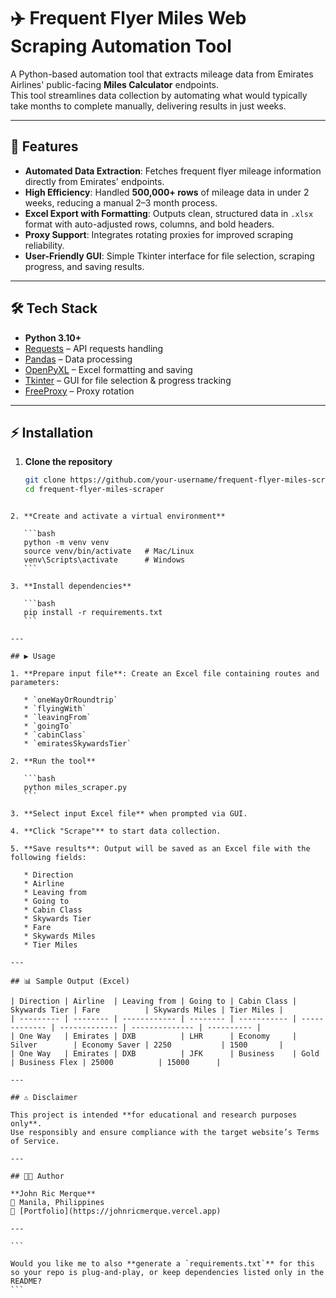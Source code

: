 # ✈️ Frequent Flyer Miles Web Scraping Automation Tool

A Python-based automation tool that extracts mileage data from Emirates Airlines' public-facing **Miles Calculator** endpoints.  
This tool streamlines data collection by automating what would typically take months to complete manually, delivering results in just weeks.

---

## 🚀 Features
- **Automated Data Extraction**: Fetches frequent flyer mileage information directly from Emirates' endpoints.  
- **High Efficiency**: Handled **500,000+ rows** of mileage data in under 2 weeks, reducing a manual 2–3 month process.  
- **Excel Export with Formatting**: Outputs clean, structured data in `.xlsx` format with auto-adjusted rows, columns, and bold headers.  
- **Proxy Support**: Integrates rotating proxies for improved scraping reliability.  
- **User-Friendly GUI**: Simple Tkinter interface for file selection, scraping progress, and saving results.  

---

## 🛠️ Tech Stack
- **Python 3.10+**
- [Requests](https://docs.python-requests.org/) – API requests handling  
- [Pandas](https://pandas.pydata.org/) – Data processing  
- [OpenPyXL](https://openpyxl.readthedocs.io/) – Excel formatting and saving  
- [Tkinter](https://docs.python.org/3/library/tkinter.html) – GUI for file selection & progress tracking  
- [FreeProxy](https://pypi.org/project/free-proxy/) – Proxy rotation  

---

## ⚡ Installation
1. **Clone the repository**
   ```bash
   git clone https://github.com/your-username/frequent-flyer-miles-scraper.git
   cd frequent-flyer-miles-scraper
````

2. **Create and activate a virtual environment**

   ```bash
   python -m venv venv
   source venv/bin/activate   # Mac/Linux
   venv\Scripts\activate      # Windows
   ```

3. **Install dependencies**

   ```bash
   pip install -r requirements.txt
   ```

---

## ▶️ Usage

1. **Prepare input file**: Create an Excel file containing routes and parameters:

   * `oneWayOrRoundtrip`
   * `flyingWith`
   * `leavingFrom`
   * `goingTo`
   * `cabinClass`
   * `emiratesSkywardsTier`

2. **Run the tool**

   ```bash
   python miles_scraper.py
   ```

3. **Select input Excel file** when prompted via GUI.

4. **Click "Scrape"** to start data collection.

5. **Save results**: Output will be saved as an Excel file with the following fields:

   * Direction
   * Airline
   * Leaving from
   * Going to
   * Cabin Class
   * Skywards Tier
   * Fare
   * Skywards Miles
   * Tier Miles

---

## 📊 Sample Output (Excel)

| Direction | Airline  | Leaving from | Going to | Cabin Class | Skywards Tier | Fare          | Skywards Miles | Tier Miles |
| --------- | -------- | ------------ | -------- | ----------- | ------------- | ------------- | -------------- | ---------- |
| One Way   | Emirates | DXB          | LHR      | Economy     | Silver        | Economy Saver | 2250           | 1500       |
| One Way   | Emirates | DXB          | JFK      | Business    | Gold          | Business Flex | 25000          | 15000      |

---

## ⚠️ Disclaimer

This project is intended **for educational and research purposes only**.
Use responsibly and ensure compliance with the target website’s Terms of Service.

---

## 👨‍💻 Author

**John Ric Merque**
📍 Manila, Philippines
💼 [Portfolio](https://johnricmerque.vercel.app)

---

```

Would you like me to also **generate a `requirements.txt`** for this so your repo is plug-and-play, or keep dependencies listed only in the README?
```
